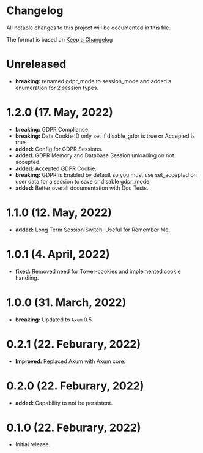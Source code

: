 # Changelog

All notable changes to this project will be documented in this file.

The format is based on [Keep a Changelog](https://keepachangelog.com/en/1.0.0/)

# Unreleased
- **breaking:** renamed gdpr_mode to session_mode and added a enumeration for 2 session types.

# 1.2.0 (17. May, 2022)

- **breaking:** GDPR Compliance.
- **breaking:** Data Cookie ID only set if disable_gdpr is true or Accepted is true.
- **added:** Config for GDPR Sessions.
- **added:** GDPR Memory and Database Session unloading on not accepted.
- **added:** Accepted GDPR Cookie.
- **breaking:** GDPR is Enabled by default so you must use set_accepted on user data for a session to save or disable gdpr_mode.
- **added:** Better overall documentation with Doc Tests.

# 1.1.0 (12. May, 2022)

- **added:** Long Term Session Switch. Useful for Remember Me.

# 1.0.1 (4. April, 2022)

- **fixed:** Removed need for Tower-cookies and implemented cookie handling.

# 1.0.0 (31. March, 2022)

- **breaking:** Updated to `Axum` 0.5.

# 0.2.1 (22. Feburary, 2022)

- **Improved:** Replaced Axum with Axum core.

# 0.2.0 (22. Feburary, 2022)

- **added:** Capability to not be persistent.

# 0.1.0 (22. Feburary, 2022)

- Initial release.
